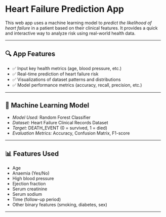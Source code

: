 # Heart Failure Prediction App

This web app uses a machine learning model to *predict the likelihood of heart failure* in a patient based on their clinical features. It provides a quick and interactive way to analyze risk using real-world health data.

---

## 🔍 App Features

- ✅ Input key health metrics (age, blood pressure, etc.)
- ✅ Real-time prediction of heart failure risk
- ✅ Visualizations of dataset patterns and distributions
- ✅ Model performance metrics (accuracy, recall, precision, etc.)

---

## 🧠 Machine Learning Model

- *Model Used:* Random Forest Classifier  
- *Dataset:* Heart Failure Clinical Records Dataset  
- *Target:* DEATH_EVENT (0 = survived, 1 = died)
- *Evaluation Metrics:* Accuracy, Confusion Matrix, F1-score

---

## 📊 Features Used

- Age  
- Anaemia (Yes/No)  
- High blood pressure  
- Ejection fraction  
- Serum creatinine  
- Serum sodium  
- Time (follow-up period)  
- Other binary features (smoking, diabetes, sex)

---

